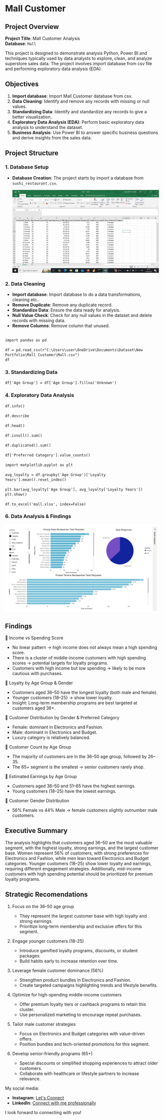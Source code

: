 # Mall Customer

## Project Overview

**Project Title**: Mall Customer Analysis  
**Database**: `Mall`

This project is designed to demonstrate analysis Python, Power BI and techniques typically used by data analysts to explore, clean, and analyze superstore sales data. The project involves import database from csv file and performing exploratory data analysis (EDA).

## Objectives

1. **Import database**: Import Mall Customer database from csv.
2. **Data Cleaning**: Identify and remove any records with missing or null values.
3. **Standardizing Data**: Identify and standardize any records to give a better visualization.
4. **Exploratory Data Analysis (EDA)**: Perform basic exploratory data analysis to understand the dataset.
5. **Business Analysis**: Use Power BI to answer specific business questions and derive insights from the sales data.

## Project Structure

### 1. Database Setup

- **Database Creation**: The project starts by import a database from `sushi_restaurant.csv`.

  ![Database](Images/Dataset.png)


### 2. Data Cleaning

- **Import database**: Import database to do a data transformations, cleaning etc..
- **Remove Duplicate**: Remove any duplicate record.
- **Standardize Data**: Ensure the data ready for analysis.
- **Null Value Check**: Check for any null values in the dataset and delete records with missing data.
- **Remove Columns**: Remove column that unused. 

```jupyterlab

import pandas as pd

df = pd.read_csv(r"C:\Users\user\OneDrive\Documents\Dataset\New Portfolio\Mall Customer\Mall.csv")
df
```

### 3. Standardizing Data

```jupyter lab
df['Age Group'] = df['Age Group'].fillna('Unknown')
```

### 4. Exploratory Data Analysis
```jupyter lab
df.info()

df.describe

df.head()

df.isnull().sum()

df.duplicated().sum()

df['Preferred Category'].value_counts()

import matplotlib.pyplot as plt

avg_loyalty = df.groupby('Age Group')['Loyalty Years'].mean().reset_index()

plt.bar(avg_loyalty['Age Group'], avg_loyalty['Loyalty Years'])
plt.show()

df.to_excel('mall.xlsx', index=False)
```

### 6. Data Analysis & Findings


  ![Dashboard](Images/Dashboard.png)

## Findings

🔹 Income vs Spending Score

- No linear pattern → high income does not always mean a high spending score.
- There is a cluster of middle-income customers with high spending scores → potential targets for loyalty programs.
- Customers with high income but low spending → likely to be more cautious with purchases.

🔹 Loyalty by Age Group & Gender

- Customers aged 36–50 have the longest loyalty (both male and female).
- Younger customers (18–25) → show lower loyalty.
- Insight: Long-term membership programs are best targeted at customers aged 36+.

🔹 Customer Distribution by Gender & Preferred Category

- Female: dominant in Electronics and Fashion.
- Male: dominant in Electronics and Budget.
- Luxury category is relatively balanced.

🔹 Customer Count by Age Group

- The majority of customers are in the 36–50 age group, followed by 26–35.
- The 65+ segment is the smallest → senior customers rarely shop.

🔹 Estimated Earnings by Age Group

- Customers aged 36–50 and 51–65 have the highest earnings.
- Young customers (18–25) have the lowest earnings.

🔹 Customer Gender Distribution

- 56% Female vs 44% Male → female customers slightly outnumber male customers.

## Executive Summary

The analysis highlights that customers aged 36–50 are the most valuable segment, with the highest loyalty, strong earnings, and the largest customer base. Women represent 56% of customers, with strong preferences for Electronics and Fashion, while men lean toward Electronics and Budget categories. Younger customers (18–25) show lower loyalty and earnings, requiring different engagement strategies. Additionally, mid-income customers with high spending potential should be prioritized for premium loyalty programs.


## Strategic Recomendations

1. Focus on the 36–50 age group
    - They represent the largest customer base with high loyalty and strong earnings.
    - Prioritize long-term membership and exclusive offers for this segment.

2. Engage younger customers (18–25)
    - Introduce gamified loyalty programs, discounts, or student packages.
    - Build habits early to increase retention over time.

3. Leverage female customer dominance (56%)
    - Strengthen product bundles in Electronics and Fashion.
    - Create targeted campaigns highlighting trends and lifestyle benefits.

4. Optimize for high-spending middle-income customers
    - Offer premium loyalty tiers or cashback programs to retain this cluster.
    - Use personalized marketing to encourage repeat purchases.

5. Tailor male customer strategies
    - Focus on Electronics and Budget categories with value-driven offers.
    - Position bundles and tech-oriented promotions for this segment.

6. Develop senior-friendly programs (65+)
    - Special discounts or simplified shopping experiences to attract older customers.
    - Collaborate with healthcare or lifestyle partners to increase relevance.

My social media:

- **Instagram**: [Let's Connect](https://www.instagram.com/inirtp?igsh=MW9xZTU0bTRuaHlxeQ==)
- **LinkedIn**: [Connect with me professionally](https://www.linkedin.com/in/rahadian-triaji-pramudito-a43949273/)

I look forward to connecting with you!
